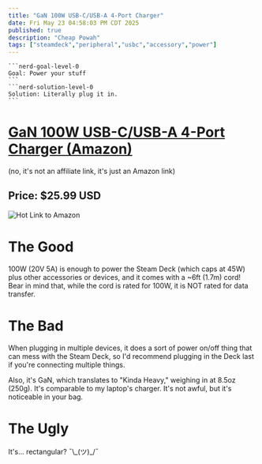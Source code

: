 ```yaml
---
title: "GaN 100W USB-C/USB-A 4-Port Charger"
date: Fri May 23 04:58:03 PM CDT 2025
published: true
description: "Cheap Powah"
tags: ["steamdeck","peripheral","usbc","accessory","power"]
---
```

````flare
```nerd-goal-level-0
Goal: Power your stuff
```
```nerd-solution-level-0
Solution: Literally plug it in.
```
````
# [GaN 100W USB-C/USB-A 4-Port Charger (Amazon)](https://www.amazon.com/gp/product/B0CDFYGYJN?ie=UTF8&psc=1)

(no, it's not an affiliate link, it's just an Amazon link)

## Price: $25.99 USD

![Hot Link to Amazon](https://m.media-amazon.com/images/I/61DNAXa5-KL._AC_SL1500_.jpg)

# The Good

100W (20V 5A) is enough to power the Steam Deck (which caps at 45W) plus other accessories or devices, and it comes with a ~6ft (1.7m) cord! Bear in mind that, while the cord is rated for 100W, it is NOT rated for data transfer.

# The Bad

When plugging in multiple devices, it does a sort of power on/off thing that can mess with the Steam Deck, so I'd recommend plugging in the Deck last if you're connecting multiple things.

Also, it's GaN, which translates to "Kinda Heavy," weighing in at 8.5oz (250g). It's comparable to my laptop's charger. It's not awful, but it's noticeable in your bag.

# The Ugly

It's... rectangular? ¯\\_(ツ)\_/¯
